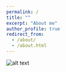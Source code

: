 ```yaml
---
permalink: /
title: ""
excerpt: "About me"
author_profile: true
redirect_from: 
  - /about/
  - /about.html
---
```


![alt text][logo]

[logo]: https://github.com/savranciati/savranciati.github.io/blob/master/images/front_image.jpg "«A wise man proportions his belief to the evidence.»"
